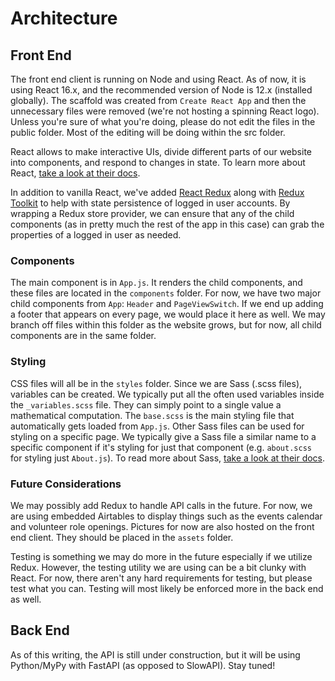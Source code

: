 # Architecture

## Front End

The front end client is running on Node and using React. As of now, it is using React 16.x, and the recommended version of Node is 12.x (installed globally). The scaffold was created from `Create React App` and then the unnecessary files were removed (we're not hosting a spinning React logo). Unless you're sure of what you're doing, please do not edit the files in the public folder. Most of the editing will be doing within the src folder.

React allows to make interactive UIs, divide different parts of our website into components, and respond to changes in state. To learn more about React, [take a look at their docs](https://reactjs.org/docs/getting-started.html).

In addition to vanilla React, we've added [React Redux](https://react-redux.js.org/) along with [Redux Toolkit](https://redux-toolkit.js.org/) to help with state persistence of logged in user accounts. By wrapping a Redux store provider, we can ensure that any of the child components (as in pretty much the rest of the app in this case) can grab the properties of a logged in user as needed.

### Components

The main component is in `App.js`. It renders the child components, and these files are located in the `components` folder. For now, we have two major child components from `App`: `Header` and `PageViewSwitch`. If we end up adding a footer that appears on every page, we would place it here as well. We may branch off files within this folder as the website grows, but for now, all child components are in the same folder.

### Styling

CSS files will all be in the `styles` folder. Since we are Sass (.scss files), variables can be created. We typically put all the often used variables inside the `_variables.scss` file. They can simply point to a single value a mathematical computation. The `base.scss` is the main styling file that automatically gets loaded from `App.js`. Other Sass files can be used for styling on a specific page. We typically give a Sass file a similar name to a specific component if it's styling for just that component (e.g. `about.scss` for styling just `About.js`). To read more about Sass, [take a look at their docs](https://sass-lang.com/documentation/syntax).

### Future Considerations

We may possibly add Redux to handle API calls in the future. For now, we are using embedded Airtables to display things such as the events calendar and volunteer role openings. Pictures for now are also hosted on the front end client. They should be placed in the `assets` folder.

Testing is something we may do more in the future especially if we utilize Redux. However, the testing utility we are using can be a bit clunky with React. For now, there aren't any hard requirements for testing, but please test what you can. Testing will most likely be enforced more in the back end as well.

## Back End

As of this writing, the API is still under construction, but it will be using Python/MyPy with FastAPI (as opposed to SlowAPI). Stay tuned!
